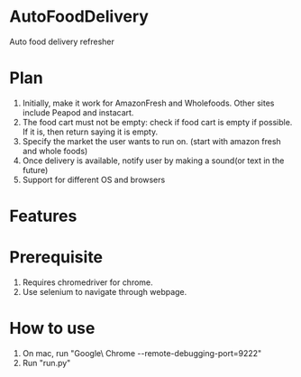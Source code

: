 # AutoFoodDelivery
Auto food delivery refresher

# Plan

1. Initially, make it work for AmazonFresh and Wholefoods. Other sites include Peapod and instacart.
2. The food cart must not be empty: check if food cart is empty if possible. If it is, then return saying it is empty.
3. Specify the market the user wants to run on. (start with amazon fresh and whole foods)
4. Once delivery is available, notify user by making a sound(or text in the future)
5. Support for different OS and browsers

# Features

# Prerequisite

1. Requires chromedriver for chrome.
2. Use selenium to navigate through webpage.

# How to use

1. On mac, run "Google\ Chrome --remote-debugging-port=9222"
2. Run "run.py"